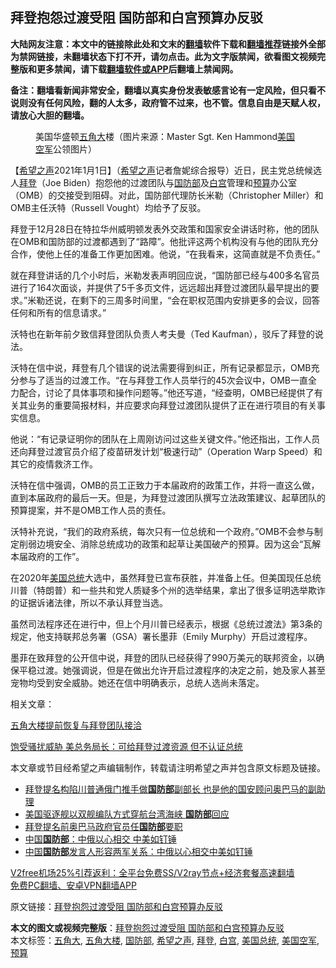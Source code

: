  <h2>拜登抱怨过渡受阻 国防部和白宫预算办反驳</h2> <p class="notice"><b>大陆网友注意：本文中的链接除此处和文末的<a href="https://github.com/bannedbook/fanqiang" >翻墙</a>软件下载和<a href="https://github.com/killgcd/justmysocks/blob/master/README.md">翻墙推荐</a>链接外全部为禁网链接，未翻墙状态下打不开，请勿点击。此为文字版禁闻，欲看图文视频完整版和更多禁闻，请下载<a href="https://github.com/bannedbook/fanqiang">翻墙软件或APP</a>后翻墙上禁闻网。</p><p>备注：翻墙看新闻非常安全，翻墙以真实身份发表敏感言论有一定风险，但只看不说则没有任何风险，翻的人太多，政府管不过来，也不管。信息自由是天赋人权，请放心大胆的翻墙。</b></p>  <div class="entry"> <figure> <p><figcaption>美国华盛顿<a href="https://www.bannedbook.org/bnews/tag/%E4%BA%94%E8%A7%92%E5%A4%A7/" class="st_tag internal_tag" rel="tag" title="标签 五角大 下的日志">五角大</a>楼（图片来源：Master Sgt. Ken Hammond<a href="https://www.bannedbook.org/bnews/tag/%E7%BE%8E%E5%9B%BD%E7%A9%BA%E5%86%9B/" class="st_tag internal_tag" rel="tag" title="标签 美国空军 下的日志">美国空军</a>公领图片）</figcaption></figure> <p>【<span class='wp_keywordlink_affiliate'><a href="https://www.soundofhope.org" title="希望之声" target="_blank">希望之声</a></span>2021年1月1日】（<a href="https://www.bannedbook.org/bnews/tag/%e5%b8%8c%e6%9c%9b%e4%b9%8b%e5%a3%b0/" class="st_tag internal_tag" rel="tag" title="标签 希望之声 下的日志">希望之声</a>记者詹妮综合报导）近日，民主党总统候选人<a href="https://www.bannedbook.org/bnews/tag/%e6%8b%9c%e7%99%bb/" class="st_tag internal_tag" rel="tag" title="标签 拜登 下的日志">拜登</a>（Joe Biden）抱怨他的过渡团队与<a href="https://www.bannedbook.org/bnews/tag/%E5%9B%BD%E9%98%B2%E9%83%A8/" class="st_tag internal_tag" rel="tag" title="标签 国防部 下的日志">国防部</a>及<a href="https://www.bannedbook.org/bnews/tag/%e7%99%bd%e5%ae%ab/" class="st_tag internal_tag" rel="tag" title="标签 白宫 下的日志">白宫</a>管理和<a href="https://www.bannedbook.org/bnews/tag/%E9%A2%84%E7%AE%97/" class="st_tag internal_tag" rel="tag" title="标签 预算 下的日志">预算</a>办公室（OMB）的交接受到阻碍。对此，国防部代理防长米勒（Christopher Miller）和OMB主任沃特（Russell Vought）均给予了反驳。</p> <p>拜登于12月28日在特拉华州威明顿发表外交政策和国家安全讲话时称，他的团队在OMB和国防部的过渡都遇到了“路障”。他批评这两个机构没有与他的团队充分合作，使他上任的准备工作更加困难。他说，“在我看来，这简直就是不负责任。”</p> <p>就在拜登讲话的几个小时后，米勒发表声明回应说，“国防部已经与400多名官员进行了164次面谈，并提供了5千多页文件，远远超出拜登过渡团队最早提出的要求。”米勒还说，在剩下的三周多时间里，“会在职权范围内安排更多的会议，回答任何和所有的信息请求。”</p> <p>沃特也在新年前夕致信拜登团队负责人考夫曼（Ted Kaufman），驳斥了拜登的说法。</p>  <p>沃特在信中说，拜登有几个错误的说法需要得到纠正，所有记录都显示，OMB充分参与了适当的过渡工作。“在与拜登工作人员举行的45次会议中，OMB一直全力配合，讨论了具体事项和操作问题等。”他还写道，“经查明，OMB已经提供了有关其业务的重要简报材料，并应要求向拜登过渡团队提供了正在进行项目的有关事实信息。</p> <p>他说：“有记录证明你的团队在上周刚访问过这些关键文件。”他还指出，工作人员还向拜登过渡官员介绍了疫苗研发计划“极速行动”（Operation Warp Speed）和其它的疫情救济工作。</p> <p>沃特在信中强调，OMB的员工正致力于本届政府的政策工作，并将一直这么做，直到本届政府的最后一天。但是，为拜登过渡团队撰写立法政策建议、起草团队的预算提案，并不是OMB工作人员的责任。</p> <p>沃特补充说，“我们的政府系统，每次只有一位总统和一个政府。”OMB不会参与制定削弱边境安全、消除总统成功的政策和起草让美国破产的预算。因为这会“瓦解本届政府的工作”。</p>  <p>在2020年<a href="https://www.bannedbook.org/bnews/tag/%e7%be%8e%e5%9b%bd%e6%80%bb%e7%bb%9f/" class="st_tag internal_tag" rel="tag" title="标签 美国总统 下的日志">美国总统</a>大选中，虽然拜登已宣布获胜，并准备上任。但美国现任总统川普（特朗普）和一些共和党人质疑多个州的选举结果，拿出了很多证明选举欺诈的证据诉诸法律，所以不承认拜登当选。</p> <p>虽然司法程序还在进行中，但上个月川普已经表示，根据《总统过渡法》第3条的规定，他支持联邦总务署（GSA）署长墨菲（Emily Murphy）开启过渡程序。</p> <p>墨菲在致拜登的公开信中说，拜登的团队已经获得了990万美元的联邦资金，以确保平稳过渡。她强调说，但是在做出允许开启过渡程序的决定之前，她及家人甚至宠物均受到安全威胁。她还在信中明确表示，总统人选尚未落定。</p> <p>相关文章：</p>  <p><a href="https://www.soundofhope.org/post/458125">五角大楼提前恢复与拜登团队接洽</a></p> <p><a href="https://www.soundofhope.org/post/446365">饱受骚扰威胁 美总务局长：可给拜登过渡资源 但不认证总统</a></p> <p>本文章或节目经希望之声编辑制作，转载请注明希望之声并包含原文标题及链接。</p> <ul class='op-related-articles' title='相关阅读'> <li><a href='https://www.bannedbook.org/bnews/cnnews/20210101/1459126.html' target='_blank'>拜登提名构陷川普通俄门推手做<b>国防部</b>副部长 也是他的国安顾问奥巴马的副助理</a></li> <li><a href='https://www.bannedbook.org/bnews/baitai/20210101/1459066.html' target='_blank'>美国驱逐舰以双舰编队方式穿航台湾海峡 <b>国防部</b>回应</a></li> <li><a href='https://www.bannedbook.org/bnews/comments/20210101/1458845.html' target='_blank'>拜登提名前奥巴马政府官员任<b>国防部</b>要职</a></li> <li><a href='https://www.bannedbook.org/bnews/headline/20201231/1458678.html' target='_blank'>中国<b>国防部</b>：中俄以心相交 中美如钉锤</a></li> <li><a href='https://www.bannedbook.org/bnews/baitai/20201231/1458649.html' target='_blank'>中国<b>国防部</b>发言人形容两军关系：中俄以心相交中美如钉锤</a></li> </ul> <p class="texttj"> <a href="https://github.com/bannedbook/fanqiang/wiki/V2ray%E6%9C%BA%E5%9C%BA" target="_blank">V2free机场25%引荐返利：全平台免费SS/V2ray节点+经济套餐高速翻墙</a><br/> <a href="https://github.com/bannedbook/fanqiang/wiki/%E7%A6%81%E9%97%BB%E7%BD%91%E5%AE%89%E5%8D%93%E7%BF%BB%E5%A2%99%E6%96%B0%E9%97%BBAPP" target="_blank">免费PC翻墙、安卓VPN翻墙APP</a></p><p>原文链接：<a class="src_link"  href="https://www.soundofhope.org/post/459467" target="_blank">拜登抱怨过渡受阻 国防部和白宫预算办反驳</a></p> <a name='sharetosocial'></a>       <div><b>本文的图文或视频完整版</b>：<a href='https://www.bannedbook.org/bnews/comments/20210102/1459326.html'>拜登抱怨过渡受阻 国防部和白宫预算办反驳</a></div>  </div><!--END ENTRY--> <div class="postfooter"> <div>本文标签：<a href="https://www.bannedbook.org/bnews/tag/%E4%BA%94%E8%A7%92%E5%A4%A7/" rel="tag">五角大</a>, <a href="https://www.bannedbook.org/bnews/tag/%e4%ba%94%e8%a7%92%e5%a4%a7%e6%a5%bc/" rel="tag">五角大楼</a>, <a href="https://www.bannedbook.org/bnews/tag/%E5%9B%BD%E9%98%B2%E9%83%A8/" rel="tag">国防部</a>, <a href="https://www.bannedbook.org/bnews/tag/%e5%b8%8c%e6%9c%9b%e4%b9%8b%e5%a3%b0/" rel="tag">希望之声</a>, <a href="https://www.bannedbook.org/bnews/tag/%e6%8b%9c%e7%99%bb/" rel="tag">拜登</a>, <a href="https://www.bannedbook.org/bnews/tag/%e7%99%bd%e5%ae%ab/" rel="tag">白宫</a>, <a href="https://www.bannedbook.org/bnews/tag/%e7%be%8e%e5%9b%bd%e6%80%bb%e7%bb%9f/" rel="tag">美国总统</a>, <a href="https://www.bannedbook.org/bnews/tag/%E7%BE%8E%E5%9B%BD%E7%A9%BA%E5%86%9B/" rel="tag">美国空军</a>, <a href="https://www.bannedbook.org/bnews/tag/%E9%A2%84%E7%AE%97/" rel="tag">预算</a></div>  </div><!--END POSTFOOTER--> 